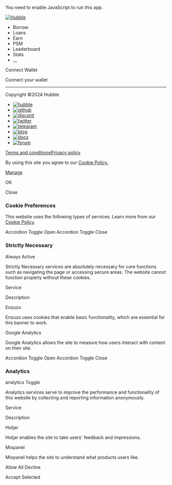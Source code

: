 You need to enable JavaScript to run this app.

[![Hubble](/assets/logo.91da2dec.svg)](/)

  * Borrow[](/borrow)
  * Loans[](/loans)
  * Earn[](/earn)
  * PSM[](/psm)
  * Leaderboard[](/leaderboard)
  * Stats[](/stats)
  *  __

Connect Wallet

Connect your wallet

 ________

Copyright ©2024 Hubble

  * [![hubble](/assets/hubble.1b517315.svg)](https://hubbleprotocol.io/)
  * [![github](/assets/github.7610b0b8.svg)](https://github.com/hubbleprotocol/)
  * [![discord](/assets/discord.b17b327b.svg)](https://discord.gg/MGujjftKTY)
  * [![twitter](/assets/twitter.816fe8a0.svg)](https://twitter.com/hubbleprotocol)
  * [![telegram](/assets/telegram.c82c87ba.svg)](https://t.me/hubbleprotocol)
  * [![blog](/assets/ghost.0091701f.svg)](http://blog.hubbleprotocol.io/)
  * [![docs](/assets/docs-icon.7b45a671.svg)](https://docs.hubbleprotocol.io/)
  * [![forum](/assets/forum-icon.60062cab.svg)](https://forum.hubbleprotocol.io/)

[ Terms and conditions](https://app.hubbleprotocol.io/terms)[Privacy
policy](https://app.hubbleprotocol.io/privacy)

By using this site you agree to our   [Cookie
Policy.](https://app.hubbleprotocol.io/privacy)

[ Manage ](javascript:void\(0\))

OK

Close

###  Cookie Preferences

This website uses the following types of services. Learn more from our
[Cookie Policy](https://app.hubbleprotocol.io/privacy).

Accordion Toggle Open Accordion Toggle Close

### Strictly Necessary

Always Active

Strictly Necessary services are absolutely necessary for core functions such
as navigating the page or accessing secure areas. The website cannot function
properly without these cookies.

Service

Description

Enzuzo

Enzuzo uses cookies that enable basic functionality, which are essential for
this banner to work.

Google Analytics

Google Analytics allows the site to measure how users interact with content on
their site.

Accordion Toggle Open Accordion Toggle Close

### Analytics

analytics Toggle

Analytics services serve to improve the performance and functionality of this
website by collecting and reporting information anonymously.

Service

Description

Hotjar

Hotjar enables the site to take users' feedback and impressions.

Mixpanel

Mixpanel helps the site to understand what products users like.

Allow All Decline

Accept Selected

